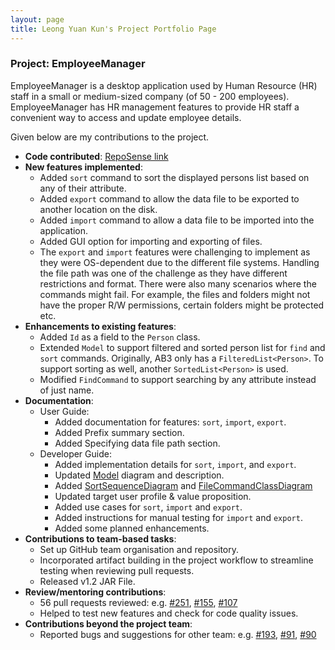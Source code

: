 ```yaml
---
layout: page
title: Leong Yuan Kun's Project Portfolio Page
---
```


### Project: EmployeeManager

EmployeeManager is a desktop application used by Human Resource (HR) staff in a small or medium-sized company (of 50 - 200 employees).
EmployeeManager has HR management features to provide HR staff a convenient way to access and update employee details.


Given below are my contributions to the project.

* **Code contributed**: [RepoSense link](https://nus-cs2103-ay2324s1.github.io/tp-dashboard/?search=aexolate&breakdown=true)
* **New features implemented**:
  * Added `sort` command to sort the displayed persons list based on any of their attribute.
  * Added `export` command to allow the data file to be exported to another location on the disk.
  * Added `import` command to allow a data file to be imported into the application.
  * Added GUI option for importing and exporting of files.
  * The `export` and `import` features were challenging to implement as they were OS-dependent due to the
    different file systems. Handling the file path was one of the challenge as they have different restrictions and
    format. There were also many scenarios where the commands might fail. For example, the files and folders might not
    have the proper R/W permissions, certain folders might be protected etc.
* **Enhancements to existing features**:
  * Added `Id` as a field to the `Person` class.
  * Extended `Model` to support filtered and sorted person list for `find` and `sort` commands. Originally,
    AB3 only has a `FilteredList<Person>`. To support sorting as well, another `SortedList<Person>` is used.
  * Modified `FindCommand` to support searching by any attribute instead of just name.
* **Documentation**:
  * User Guide:
    * Added documentation for features: `sort`, `import`, `export`.
    * Added Prefix summary section.
    * Added Specifying data file path section.
  * Developer Guide:
    * Added implementation details for `sort`, `import`, and `export`.
    * Updated [Model](https://ay2324s1-cs2103t-t14-1.github.io/tp/DeveloperGuide.html#model-component) diagram and description.
    * Added [SortSequenceDiagram](https://ay2324s1-cs2103t-t14-1.github.io/tp/DeveloperGuide.html#sort-feature)
      and [FileCommandClassDiagram](https://ay2324s1-cs2103t-t14-1.github.io/tp/DeveloperGuide.html#exportimport-feature)
    * Updated target user profile & value proposition.
    * Added use cases for `sort`, `import` and `export`.
    * Added instructions for manual testing for `import` and `export`.
    * Added some planned enhancements.
* **Contributions to team-based tasks**:
  * Set up GitHub team organisation and repository.
  * Incorporated artifact building in the project workflow to streamline testing when reviewing pull requests.
  * Released v1.2 JAR File.
* **Review/mentoring contributions**:
  * 56 pull requests reviewed:
    e.g. [#251](https://github.com/AY2324S1-CS2103T-T14-1/tp/pull/251),
    [#155](https://github.com/AY2324S1-CS2103T-T14-1/tp/pull/155),
    [#107](https://github.com/AY2324S1-CS2103T-T14-1/tp/pull/107)
  * Helped to test new features and check for code quality issues.
* **Contributions beyond the project team**:
  * Reported bugs and suggestions for other team:
    e.g. [#193](https://github.com/AY2324S1-CS2103T-T17-4/tp/issues/193),
    [#91](https://github.com/AY2324S1-CS2103-F13-4/tp/issues/91),
    [#90](https://github.com/AY2324S1-CS2103-F13-4/tp/issues/90)

